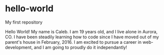 # hello-world
My first repository

Hello World!
  My name is Caleb. I am 19 years old, and I live alone in Aurora, CO. I have been steadily learning how to code since I have moved out of my parent's house in February, 2016. I am excited to pursue a career in web-development, and I am going to proudly do it independantly!
